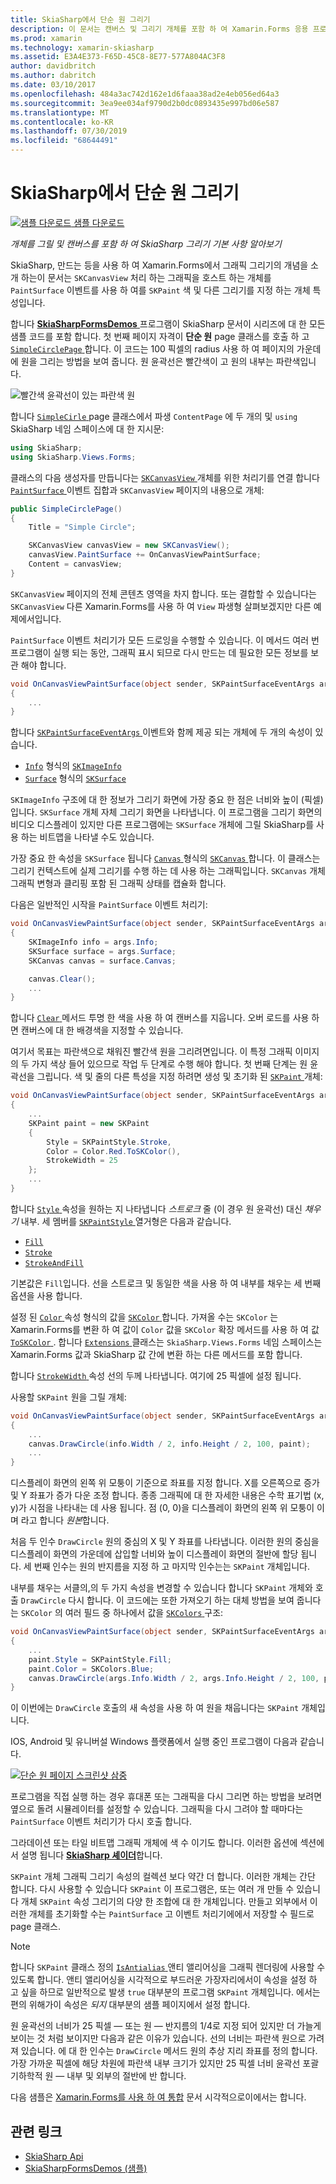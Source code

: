 ```yaml
---
title: SkiaSharp에서 단순 원 그리기
description: 이 문서는 캔버스 및 그리기 개체를 포함 하 여 Xamarin.Forms 응용 프로그램에서 SkiaSharp 그리기의 기본 사항을 설명 하 고 샘플 코드를 사용 하 여이 보여 줍니다.
ms.prod: xamarin
ms.technology: xamarin-skiasharp
ms.assetid: E3A4E373-F65D-45C8-8E77-577A804AC3F8
author: davidbritch
ms.author: dabritch
ms.date: 03/10/2017
ms.openlocfilehash: 484a3ac742d162e1d6faaa38ad2e4eb056ed64a3
ms.sourcegitcommit: 3ea9ee034af9790d2b0dc0893435e997bd06e587
ms.translationtype: MT
ms.contentlocale: ko-KR
ms.lasthandoff: 07/30/2019
ms.locfileid: "68644491"
---
```

# <a name="drawing-a-simple-circle-in-skiasharp"></a>SkiaSharp에서 단순 원 그리기

[![샘플 다운로드](~/media/shared/download.png) 샘플 다운로드](https://docs.microsoft.com/samples/xamarin/xamarin-forms-samples/skiasharpforms-demos)

_개체를 그릴 및 캔버스를 포함 하 여 SkiaSharp 그리기 기본 사항 알아보기_

SkiaSharp, 만드는 등을 사용 하 여 Xamarin.Forms에서 그래픽 그리기의 개념을 소개 하는이 문서는 `SKCanvasView` 처리 하는 그래픽을 호스트 하는 개체를 `PaintSurface` 이벤트를 사용 하 여를 `SKPaint` 색 및 다른 그리기를 지정 하는 개체 특성입니다.

합니다 [ **SkiaSharpFormsDemos** ](https://docs.microsoft.com/samples/xamarin/xamarin-forms-samples/skiasharpforms-demos) 프로그램이 SkiaSharp 문서이 시리즈에 대 한 모든 샘플 코드를 포함 합니다. 첫 번째 페이지 자격이 **단순 원** page 클래스를 호출 하 고 [ `SimpleCirclePage` ](https://github.com/xamarin/xamarin-forms-samples/blob/master/SkiaSharpForms/Demos/Demos/SkiaSharpFormsDemos/Basics/SimpleCirclePage.cs)합니다. 이 코드는 100 픽셀의 radius 사용 하 여 페이지의 가운데에 원을 그리는 방법을 보여 줍니다. 원 윤곽선은 빨간색이 고 원의 내부는 파란색입니다.

![](circle-images/circleexample.png "빨간색 윤곽선이 있는 파란색 원")

합니다 [ `SimpleCirle` ](https://github.com/xamarin/xamarin-forms-samples/blob/master/SkiaSharpForms/Demos/Demos/SkiaSharpFormsDemos/Basics/SimpleCirclePage.cs) page 클래스에서 파생 `ContentPage` 에 두 개의 및 `using` SkiaSharp 네임 스페이스에 대 한 지시문:

```csharp
using SkiaSharp;
using SkiaSharp.Views.Forms;
```

클래스의 다음 생성자를 만듭니다는 [ `SKCanvasView` ](xref:SkiaSharp.Views.Forms.SKCanvasView) 개체를 위한 처리기를 연결 합니다 [ `PaintSurface` ](xref:SkiaSharp.Views.Forms.SKCanvasView.PaintSurface) 이벤트 집합과 `SKCanvasView` 페이지의 내용으로 개체:

```csharp
public SimpleCirclePage()
{
    Title = "Simple Circle";

    SKCanvasView canvasView = new SKCanvasView();
    canvasView.PaintSurface += OnCanvasViewPaintSurface;
    Content = canvasView;
}
```

`SKCanvasView` 페이지의 전체 콘텐츠 영역을 차지 합니다. 또는 결합할 수 있습니다는 `SKCanvasView` 다른 Xamarin.Forms를 사용 하 여 `View` 파생형 살펴보겠지만 다른 예제에서입니다.

`PaintSurface` 이벤트 처리기가 모든 드로잉을 수행할 수 있습니다. 이 메서드 여러 번 프로그램이 실행 되는 동안, 그래픽 표시 되므로 다시 만드는 데 필요한 모든 정보를 보관 해야 합니다.

```csharp
void OnCanvasViewPaintSurface(object sender, SKPaintSurfaceEventArgs args)
{
    ...
}

```

합니다 [ `SKPaintSurfaceEventArgs` ](xref:SkiaSharp.Views.Forms.SKPaintSurfaceEventArgs) 이벤트와 함께 제공 되는 개체에 두 개의 속성이 있습니다.

- [`Info`](xref:SkiaSharp.Views.Forms.SKPaintSurfaceEventArgs.Info) 형식의 [`SKImageInfo`](xref:SkiaSharp.SKImageInfo)
- [`Surface`](xref:SkiaSharp.Views.Forms.SKPaintSurfaceEventArgs.Surface) 형식의 [`SKSurface`](xref:SkiaSharp.SKSurface)

`SKImageInfo` 구조에 대 한 정보가 그리기 화면에 가장 중요 한 점은 너비와 높이 (픽셀)입니다. `SKSurface` 개체 자체 그리기 화면을 나타냅니다. 이 프로그램을 그리기 화면의 비디오 디스플레이 있지만 다른 프로그램에는 `SKSurface` 개체에 그릴 SkiaSharp를 사용 하는 비트맵을 나타낼 수도 있습니다.

가장 중요 한 속성을 `SKSurface` 됩니다 [ `Canvas` ](xref:SkiaSharp.SKSurface.Canvas) 형식의 [ `SKCanvas` ](xref:SkiaSharp.SKCanvas)합니다. 이 클래스는 그리기 컨텍스트에 실제 그리기를 수행 하는 데 사용 하는 그래픽입니다. `SKCanvas` 개체 그래픽 변형과 클리핑 포함 된 그래픽 상태를 캡슐화 합니다.

다음은 일반적인 시작을 `PaintSurface` 이벤트 처리기:

```csharp
void OnCanvasViewPaintSurface(object sender, SKPaintSurfaceEventArgs args)
{
    SKImageInfo info = args.Info;
    SKSurface surface = args.Surface;
    SKCanvas canvas = surface.Canvas;

    canvas.Clear();
    ...
}

```

합니다 [ `Clear` ](xref:SkiaSharp.SKCanvas.Clear) 메서드 투명 한 색을 사용 하 여 캔버스를 지웁니다. 오버 로드를 사용 하면 캔버스에 대 한 배경색을 지정할 수 있습니다.

여기서 목표는 파란색으로 채워진 빨간색 원을 그리려면입니다. 이 특정 그래픽 이미지의 두 가지 색상 들어 있으므로 작업 두 단계로 수행 해야 합니다. 첫 번째 단계는 원 윤곽선을 그립니다. 색 및 줄의 다른 특성을 지정 하려면 생성 및 초기화 된 [ `SKPaint` ](xref:SkiaSharp.SKPaint) 개체:

```csharp
void OnCanvasViewPaintSurface(object sender, SKPaintSurfaceEventArgs args)
{
    ...
    SKPaint paint = new SKPaint
    {
        Style = SKPaintStyle.Stroke,
        Color = Color.Red.ToSKColor(),
        StrokeWidth = 25
    };
    ...
}
```

합니다 [ `Style` ](xref:SkiaSharp.SKPaint.Style) 속성을 원하는 지 나타냅니다 *스트로크* 줄 (이 경우 원 윤곽선) 대신 *채우기* 내부. 세 멤버를 [ `SKPaintStyle` ](xref:SkiaSharp.SKPaintStyle) 열거형은 다음과 같습니다.

- [`Fill`](xref:SkiaSharp.SKPaintStyle.Fill)
- [`Stroke`](xref:SkiaSharp.SKPaintStyle.Stroke)
- [`StrokeAndFill`](xref:SkiaSharp.SKPaintStyle.StrokeAndFill)

기본값은 `Fill`입니다. 선을 스트로크 및 동일한 색을 사용 하 여 내부를 채우는 세 번째 옵션을 사용 합니다.

설정 된 [ `Color` ](xref:SkiaSharp.SKPaint.Color) 속성 형식의 값을 [ `SKColor` ](xref:SkiaSharp.SKColor)합니다. 가져올 수는 `SKColor` 는 Xamarin.Forms를 변환 하 여 값이 `Color` 값을 `SKColor` 확장 메서드를 사용 하 여 값 [ `ToSKColor` ](xref:SkiaSharp.Views.Forms.Extensions.ToSKColor*). 합니다 [ `Extensions` ](xref:SkiaSharp.Views.Forms.Extensions) 클래스는 `SkiaSharp.Views.Forms` 네임 스페이스는 Xamarin.Forms 값과 SkiaSharp 값 간에 변환 하는 다른 메서드를 포함 합니다.

합니다 [ `StrokeWidth` ](xref:SkiaSharp.SKPaint.StrokeWidth) 속성 선의 두께 나타냅니다. 여기에 25 픽셀에 설정 됩니다.

사용할 `SKPaint` 원을 그릴 개체:

```csharp
void OnCanvasViewPaintSurface(object sender, SKPaintSurfaceEventArgs args)
{
    ...
    canvas.DrawCircle(info.Width / 2, info.Height / 2, 100, paint);
    ...
}
```

디스플레이 화면의 왼쪽 위 모퉁이 기준으로 좌표를 지정 합니다. X를 오른쪽으로 증가 및 Y 좌표가 증가 다운 조정 합니다. 종종 그래픽에 대 한 자세한 내용은 수학 표기법 (x, y)가 시점을 나타내는 데 사용 됩니다. 점 (0, 0)을 디스플레이 화면의 왼쪽 위 모퉁이 이며 라고 합니다 *원본*합니다.

처음 두 인수 `DrawCircle` 원의 중심의 X 및 Y 좌표를 나타냅니다. 이러한 원의 중심을 디스플레이 화면의 가운데에 삽입할 너비와 높이 디스플레이 화면의 절반에 할당 됩니다. 세 번째 인수는 원의 반지름을 지정 하 고 마지막 인수는는 `SKPaint` 개체입니다.

내부를 채우는 서클의,의 두 가지 속성을 변경할 수 있습니다 합니다 `SKPaint` 개체와 호출 `DrawCircle` 다시 합니다. 이 코드에는 또한 가져오기 하는 대체 방법을 보여 줍니다는 `SKColor` 의 여러 필드 중 하나에서 값을 [ `SKColors` ](xref:SkiaSharp.SKColors) 구조:

```csharp
void OnCanvasViewPaintSurface(object sender, SKPaintSurfaceEventArgs args)
{
    ...
    paint.Style = SKPaintStyle.Fill;
    paint.Color = SKColors.Blue;
    canvas.DrawCircle(args.Info.Width / 2, args.Info.Height / 2, 100, paint);
}
```
이 이번에는 `DrawCircle` 호출의 새 속성을 사용 하 여 원을 채웁니다는 `SKPaint` 개체입니다.

IOS, Android 및 유니버설 Windows 플랫폼에서 실행 중인 프로그램이 다음과 같습니다.

[![](circle-images/simplecircle-small.png "단순 원 페이지 스크린샷 삼중")](circle-images/simplecircle-large.png#lightbox "삼중 단순 원 페이지 스크린샷")

프로그램을 직접 실행 하는 경우 휴대폰 또는 그래픽을 다시 그리면 하는 방법을 보려면 옆으로 돌려 시뮬레이터를 설정할 수 있습니다. 그래픽을 다시 그려야 할 때마다는 `PaintSurface` 이벤트 처리기가 다시 호출 합니다.

그라데이션 또는 타일 비트맵 그래픽 개체에 색 수 이기도 합니다. 이러한 옵션에 섹션에서 설명 됩니다 [ **SkiaSharp 셰이더**](../effects/shaders/index.md)합니다.

`SKPaint` 개체 그래픽 그리기 속성의 컬렉션 보다 약간 더 합니다. 이러한 개체는 간단 합니다. 다시 사용할 수 있습니다 `SKPaint` 이 프로그램은, 또는 여러 개 만들 수 있습니다 개체 `SKPaint` 속성 그리기의 다양 한 조합에 대 한 개체입니다. 만들고 외부에서 이러한 개체를 초기화할 수는 `PaintSurface` 고 이벤트 처리기에에서 저장할 수 필드로 page 클래스.

> [!NOTE]
> 합니다 `SKPaint` 클래스 정의 [ `IsAntialias` ](xref:SkiaSharp.SKPaint.IsAntialias) 앤티 앨리어싱을 그래픽 렌더링에 사용할 수 있도록 합니다. 앤티 앨리어싱을 시각적으로 부드러운 가장자리에서이 속성을 설정 하 고 싶을 하므로 일반적으로 발생 `true` 대부분의 프로그램 `SKPaint` 개체입니다. 에서는 편의 위해가이 속성은 _되지_ 대부분의 샘플 페이지에서 설정 합니다.

원 윤곽선의 너비가 25 픽셀 &mdash; 또는 원 &mdash; 반지름의 1/4로 지정 되어 있지만 더 가늘게 보이는 것 처럼 보이지만 다음과 같은 이유가 있습니다. 선의 너비는 파란색 원으로 가려져 있습니다. 에 대 한 인수는 `DrawCircle` 메서드 원의 추상 지리 좌표를 정의 합니다. 가장 가까운 픽셀에 해당 차원에 파란색 내부 크기가 있지만 25 픽셀 너비 윤곽선 포괄 기하학적 원 &mdash; 내부 및 외부의 절반에 반 합니다.

다음 샘플은 [Xamarin.Forms를 사용 하 여 통합](~/xamarin-forms/user-interface/graphics/skiasharp/basics/integration.md) 문서 시각적으로이에서는 합니다.


## <a name="related-links"></a>관련 링크

- [SkiaSharp Api](https://docs.microsoft.com/dotnet/api/skiasharp)
- [SkiaSharpFormsDemos (샘플)](https://docs.microsoft.com/samples/xamarin/xamarin-forms-samples/skiasharpforms-demos)
